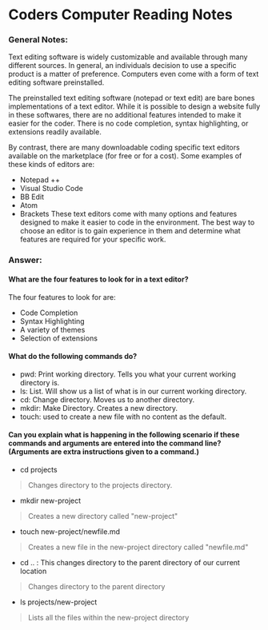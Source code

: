 
# Coders Computer Reading Notes

### General Notes:

Text editing software is widely customizable and available through many different sources.  In general, an individuals decision to use a specific product is a matter of preference.  Computers even come with a form of text editing software preinstalled.

The preinstalled text editing software (notepad or text edit) are bare bones implementations of a text editor.  While it is possible to design a website fully in these softwares, there are no additional features intended to make it easier for the coder.  There is no code completion, syntax highlighting, or extensions readily available.

By contrast, there are many downloadable coding specific text editors available on the marketplace (for free or for a cost).  Some examples of these kinds of editors are:
- Notepad ++
- Visual Studio Code
- BB Edit
- Atom
- Brackets
These text editors come with many options and features designed to make it easier to code in the environment.  The best way to choose an editor is to gain experience in them and determine what features are required for your specific work.

### Answer:

#### What are the four features to look for in a text editor?
The four features to look for are:
- Code Completion
- Syntax Highlighting
- A variety of themes
- Selection of extensions

#### What do the following commands do?
- pwd: Print working directory.  Tells you what your current working directory is.
- ls: List.  Will show us a list of what is in our current working directory.
- cd: Change directory.  Moves us to another directory.
- mkdir: Make Directory.  Creates a new directory.
- touch: used to create a new file with no content as the default.

#### Can you explain what is happening in the following scenario if these commands and arguments are entered into the command line? (Arguments are extra instructions given to a command.)
- cd projects
> Changes directory to the projects directory.
- mkdir new-project
> Creates a new directory called "new-project"
- touch new-project/newfile.md
> Creates a new file in the new-project directory called "newfile.md"
- cd .. : This changes directory to the parent directory of our current location
> Changes directory to the parent directory
- ls projects/new-project
> Lists all the files within the new-project directory

